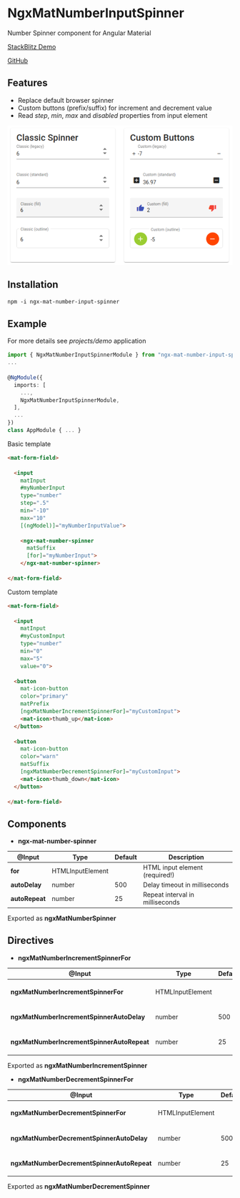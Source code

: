 # NgxMatNumberInputSpinner

Number Spinner component for Angular Material

[StackBlitz Demo](https://stackblitz.com/edit/angular-ivy-ebi2rm)

[GitHub](https://github.com/w3soto/ngx-mat-number-input-spinner)

## Features
* Replace default browser spinner 
* Custom buttons (prefix/suffix) for increment and decrement value 
* Read *step*, *min*, *max* and *disabled* properties from input element

![Screenshot](https://raw.githubusercontent.com/w3soto/ngx-mat-number-input-spinner/master/screenshot.png "Screenshot")

## Installation
```shell
npm -i ngx-mat-number-input-spinner
```

## Example

For more details see *projects/demo* application

```typescript
import { NgxMatNumberInputSpinnerModule } from "ngx-mat-number-input-spinner";
...

@NgModule({
  imports: [
    ...,
    NgxMatNumberInputSpinnerModule,
  ],
  ...
})
class AppModule { ... }

```

Basic template 
```html
<mat-form-field>
  
  <input
    matInput
    #myNumberInput
    type="number"
    step=".5"
    min="-10"
    max="10"
    [(ngModel)]="myNumberInputValue">

    <ngx-mat-number-spinner
      matSuffix
      [for]="myNumberInput">
    </ngx-mat-number-spinner>
    
</mat-form-field>
```

Custom template 
```html
<mat-form-field>
  
  <input 
    matInput 
    #myCustomInput 
    type="number" 
    min="0" 
    max="5" 
    value="0">
    
  <button 
    mat-icon-button 
    color="primary" 
    matPrefix 
    [ngxMatNumberIncrementSpinnerFor]="myCustomInput">
    <mat-icon>thumb_up</mat-icon>
  </button>
  
  <button 
    mat-icon-button 
    color="warn" 
    matSuffix 
    [ngxMatNumberDecrementSpinnerFor]="myCustomInput">
    <mat-icon>thumb_down</mat-icon>
  </button>
  
</mat-form-field>
```

## Components
 
* **ngx-mat-number-spinner**

| @Input | Type | Default | Description |
| ------ | ---- | ------- | ----------- |
| **for** | HTMLInputElement | | HTML input element (required!) |
| **autoDelay** | number | 500 | Delay timeout in milliseconds |
| **autoRepeat** | number | 25 | Repeat interval in milliseconds |

Exported as **ngxMatNumberSpinner**

## Directives 

* **ngxMatNumberIncrementSpinnerFor**

| @Input | Type | Default | Description |
| ------ | ---- | ------- | ----------- |
| **ngxMatNumberIncrementSpinnerFor** | HTMLInputElement | | HTML input element (required!) |
| **ngxMatNumberIncrementSpinnerAutoDelay** | number | 500 | Delay timeout in milliseconds |
| **ngxMatNumberIncrementSpinnerAutoRepeat** | number | 25 | Repeat interval in milliseconds |

Exported as **ngxMatNumberIncrementSpinner**

* **ngxMatNumberDecrementSpinnerFor**

| @Input | Type | Default | Description |
| ------ | ---- | ------- | ----------- |
| **ngxMatNumberDecrementSpinnerFor** | HTMLInputElement | | HTML input element (required!) |
| **ngxMatNumberDecrementSpinnerAutoDelay** | number | 500 | Delay timeout in milliseconds |
| **ngxMatNumberDecrementSpinnerAutoRepeat** | number | 25 | Repeat interval in milliseconds |

Exported as **ngxMatNumberDecrementSpinner**
